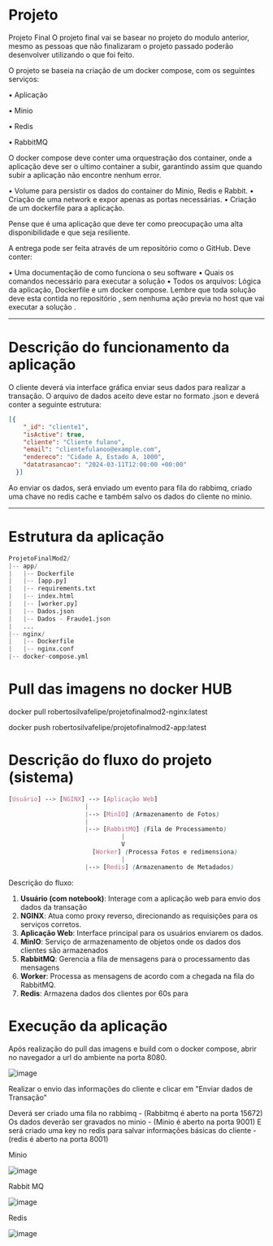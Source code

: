 # Projeto 

Projeto Final
O projeto final vai se basear no projeto do modulo anterior, mesmo as pessoas que não finalizaram o projeto passado poderão desenvolver utilizando o que foi feito.

O projeto se baseia na criação de um docker compose, com os seguintes serviços:

• Aplicação

• Minio

• Redis

• RabbitMQ

O docker compose deve conter uma orquestração dos container, onde a aplicação deve ser o ultimo container a subir, garantindo assim que quando subir a aplicação não encontre nenhum error.

• Volume para persistir os dados do container do Minio, Redis e Rabbit.
• Criação de uma network e expor apenas as portas necessárias.
• Criação de um dockerfile para a aplicação.

Pense que é uma aplicação que deve ter como preocupação uma alta disponibilidade e que seja resiliente.

A entrega pode ser feita através de um repositório como o GitHub. Deve conter:

• Uma documentação de como funciona o seu software
• Quais os comandos necessário para executar a solução
• Todos os arquivos: Lógica da aplicação, Dockerfile e um docker compose.
Lembre que toda solução deve esta contida no repositório , sem nenhuma ação previa no host que vai executar a solução .

----
# Descrição do funcionamento da aplicação 

O cliente deverá via interface gráfica enviar seus dados para realizar a transação. O arquivo de dados aceito deve estar no formato .json e deverá conter a seguinte estrutura:

```json
[{
    "_id": "cliente1",
    "isActive": true,
    "cliente": "Cliente fulano",
    "email": "clientefulanoo@example.com",
    "endereco": "Cidade A, Estado A, 1000",
    "datatrasancao": "2024-03-11T12:00:00 +00:00"
  }]
```

Ao enviar os dados, será enviado um evento para fila do rabbimq, criado uma chave no redis cache e também salvo os dados do cliente no minio.

----

# Estrutura da aplicação


```python
ProjetoFinalMod2/
|-- app/
|   |-- Dockerfile
|   |-- [app.py]
|   |-- requirements.txt
|   |-- index.html
|   |-- [worker.py]
|   |-- Dados.json
|   |-- Dados - Fraude1.json
|   ...
|-- nginx/
|   |-- Dockerfile
|   |-- nginx.conf
|-- docker-compose.yml
```




# Pull das imagens no docker HUB

docker pull robertosilvafelipe/projetofinalmod2-nginx:latest

docker push robertosilvafelipe/projetofinalmod2-app:latest


# Descrição do fluxo do projeto (sistema)

```scss
[Usuário] --> [NGINX] --> [Aplicação Web]
                     |
                     |--> [MinIO] (Armazenamento de Fotos)
                     |
                     |--> [RabbitMQ] (Fila de Processamento)
                               |
                               V
                       [Worker] (Processa Fotos e redimensiona)
                               |
                     |--> [Redis] (Armazenamento de Metadados)

```

Descrição do fluxo:
                     

1. **Usuário (com notebook)**: Interage com a aplicação web para envio dos dados da transação
2. **NGINX**: Atua como proxy reverso, direcionando as requisições para os serviços corretos.
3. **Aplicação Web**: Interface principal para os usuários enviarem os dados.
4. **MinIO**: Serviço de armazenamento de objetos onde os dados dos clientes são armazenados
5. **RabbitMQ**: Gerencia a fila de mensagens para o processamento das mensagens
6. **Worker**: Processa as mensagens de acordo com a chegada na fila do RabbitMQ.
7. **Redis**: Armazena dados dos clientes por 60s para


# Execução da aplicação 

Após realização do pull das imagens e build com o docker compose, abrir no navegador a url do ambiente na porta 8080.

![image](https://github.com/robertosilvafelipe/projetofinalmodulo2/assets/101230256/ada27c0f-bd7b-4ccb-9363-6d62b26f18d9)


Realizar o envio das informações do cliente e clicar em "Enviar dados de Transação"

Deverá ser criado uma fila no rabbimq - (Rabbitmq é aberto na porta 15672)
Os dados deverão ser gravados no minio - (Minio é aberto na porta 9001)
E será criado uma key no redis para salvar informações básicas do cliente - (redis é aberto na porta 8001)


Minio 

![image](https://github.com/robertosilvafelipe/projetofinalmodulo2/assets/101230256/76f783c2-fc81-4b44-bbae-bac6825674a6)


Rabbit MQ 

![image](https://github.com/robertosilvafelipe/projetofinalmodulo2/assets/101230256/d8cffaac-5338-42ed-85c9-10aa16d09364)


Redis 

![image](https://github.com/robertosilvafelipe/projetofinalmodulo2/assets/101230256/94f5dcc3-7fd1-42d0-9f83-90f23d3b557e)
